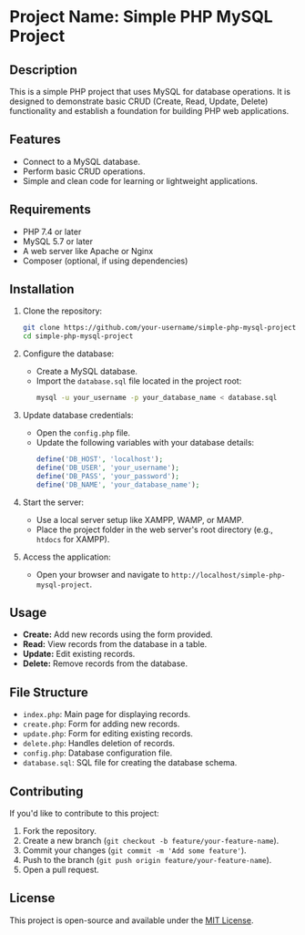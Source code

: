 # Project Name: Simple PHP MySQL Project

## Description
This is a simple PHP project that uses MySQL for database operations. It is designed to demonstrate basic CRUD (Create, Read, Update, Delete) functionality and establish a foundation for building PHP web applications.

## Features
- Connect to a MySQL database.
- Perform basic CRUD operations.
- Simple and clean code for learning or lightweight applications.

## Requirements
- PHP 7.4 or later
- MySQL 5.7 or later
- A web server like Apache or Nginx
- Composer (optional, if using dependencies)

## Installation
1. Clone the repository:
   ```bash
   git clone https://github.com/your-username/simple-php-mysql-project.git
   cd simple-php-mysql-project
   ```

2. Configure the database:
   - Create a MySQL database.
   - Import the `database.sql` file located in the project root:
     ```bash
     mysql -u your_username -p your_database_name < database.sql
     ```

3. Update database credentials:
   - Open the `config.php` file.
   - Update the following variables with your database details:
     ```php
     define('DB_HOST', 'localhost');
     define('DB_USER', 'your_username');
     define('DB_PASS', 'your_password');
     define('DB_NAME', 'your_database_name');
     ```

4. Start the server:
   - Use a local server setup like XAMPP, WAMP, or MAMP.
   - Place the project folder in the web server's root directory (e.g., `htdocs` for XAMPP).

5. Access the application:
   - Open your browser and navigate to `http://localhost/simple-php-mysql-project`.

## Usage
- **Create:** Add new records using the form provided.
- **Read:** View records from the database in a table.
- **Update:** Edit existing records.
- **Delete:** Remove records from the database.

## File Structure
- `index.php`: Main page for displaying records.
- `create.php`: Form for adding new records.
- `update.php`: Form for editing existing records.
- `delete.php`: Handles deletion of records.
- `config.php`: Database configuration file.
- `database.sql`: SQL file for creating the database schema.

## Contributing
If you'd like to contribute to this project:
1. Fork the repository.
2. Create a new branch (`git checkout -b feature/your-feature-name`).
3. Commit your changes (`git commit -m 'Add some feature'`).
4. Push to the branch (`git push origin feature/your-feature-name`).
5. Open a pull request.

## License
This project is open-source and available under the [MIT License](LICENSE).
